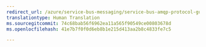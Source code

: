```yaml
---
redirect_url: /azure/service-bus-messaging/service-bus-amqp-protocol-guide
translationtype: Human Translation
ms.sourcegitcommit: 74c68bab56f6962ea11a565f90549ce00803678d
ms.openlocfilehash: 41e7b7f0f0d6eb8b1e215d413aa2b8c4833fe7c5

---
```



<!--HONumber=Jan17_HO3-->


